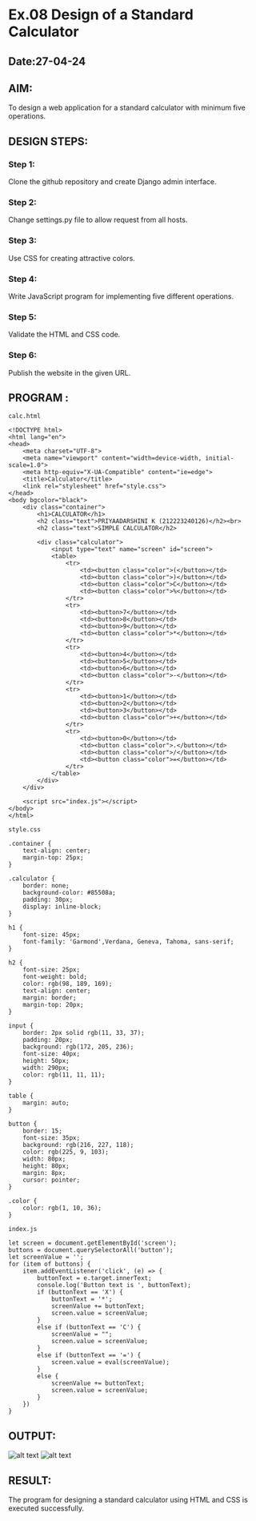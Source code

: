 # Ex.08 Design of a Standard Calculator
## Date:27-04-24

## AIM:
To design a web application for a standard calculator with minimum five operations.

## DESIGN STEPS:

### Step 1:
Clone the github repository and create Django admin interface.

### Step 2:
Change settings.py file to allow request from all hosts.

### Step 3:
Use CSS for creating attractive colors.

### Step 4:
Write JavaScript program for implementing five different operations.

### Step 5:
Validate the HTML and CSS code.

### Step 6:
Publish the website in the given URL.

## PROGRAM :
```
calc.html

<!DOCTYPE html>
<html lang="en">
<head>
    <meta charset="UTF-8">
    <meta name="viewport" content="width=device-width, initial-scale=1.0">
    <meta http-equiv="X-UA-Compatible" content="ie=edge">
    <title>Calculator</title>
    <link rel="stylesheet" href="style.css">
</head>
<body bgcolor="black">
    <div class="container">
        <h1>CALCULATOR</h1>
        <h2 class="text">PRIYAADARSHINI K (212223240126)</h2><br>
        <h2 class="text">SIMPLE CALCULATOR</h2>

        <div class="calculator">
            <input type="text" name="screen" id="screen">
            <table>
                <tr>
                    <td><button class="color">(</button></td>
                    <td><button class="color">)</button></td>
                    <td><button class="color">C</button></td>
                    <td><button class="color">%</button></td>
                </tr>
                <tr>
                    <td><button>7</button></td>
                    <td><button>8</button></td>
                    <td><button>9</button></td>
                    <td><button class="color">*</button></td>
                </tr>
                <tr>
                    <td><button>4</button></td>
                    <td><button>5</button></td>
                    <td><button>6</button></td>
                    <td><button class="color">-</button></td>
                </tr>
                <tr>
                    <td><button>1</button></td>
                    <td><button>2</button></td>
                    <td><button>3</button></td>
                    <td><button class="color">+</button></td>
                </tr>
                <tr>
                    <td><button>0</button></td>
                    <td><button class="color">.</button></td>
                    <td><button class="color">/</button></td>
                    <td><button class="color">=</button></td>
                </tr>
            </table>
        </div>
    </div>

    <script src="index.js"></script>
</body>
</html>
```
```
style.css

.container {
    text-align: center;
    margin-top: 25px;
}

.calculator {
    border: none;
    background-color: #85508a;
    padding: 30px;
    display: inline-block;
}

h1 {
    font-size: 45px;
    font-family: 'Garmond',Verdana, Geneva, Tahoma, sans-serif;
}

h2 {
    font-size: 25px;
    font-weight: bold;
    color: rgb(98, 189, 169);
    text-align: center;
    margin: border;
    margin-top: 20px;
}

input {
    border: 2px solid rgb(11, 33, 37);
    padding: 20px;
    background: rgb(172, 205, 236);
    font-size: 40px;
    height: 50px;
    width: 290px;
    color: rgb(11, 11, 11);
}

table {
    margin: auto;
}

button {
    border: 15;
    font-size: 35px;
    background: rgb(216, 227, 118);
    color: rgb(225, 9, 103);
    width: 80px;
    height: 80px;
    margin: 8px;
    cursor: pointer;
}

.color {
    color: rgb(1, 10, 36);
}

```
```
index.js

let screen = document.getElementById('screen');
buttons = document.querySelectorAll('button');
let screenValue = '';
for (item of buttons) {
    item.addEventListener('click', (e) => {
        buttonText = e.target.innerText;
        console.log('Button text is ', buttonText);
        if (buttonText == 'X') {
            buttonText = '*';
            screenValue += buttonText;
            screen.value = screenValue;
        }
        else if (buttonText == 'C') {
            screenValue = "";
            screen.value = screenValue;
        }
        else if (buttonText == '=') {
            screen.value = eval(screenValue);
        }
        else {
            screenValue += buttonText;
            screen.value = screenValue;
        }
    })
}
```






## OUTPUT:

![alt text](<projcalc/casio/static/Screenshot 2024-04-28 121255.png>)
![alt text](<projcalc/casio/static/Screenshot 2024-04-28 121308.png>)
## RESULT:
The program for designing a standard calculator using HTML and CSS is executed successfully.
